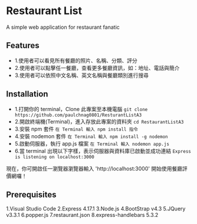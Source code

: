 # Restaurant List

A simple web application for restaurant fanatic

## Features

- 1.使用者可以看見所有餐廳的照片、名稱、分類、評分
- 2.使用者可以點擊任一餐廳，查看更多餐廳資訊，如：地址、電話與簡介
- 3.使用者可以依照中文名稱、英文名稱與餐廳類別進行搜尋

## Installation

- 1.打開你的 terminal，Clone 此專案至本機電腦
  `git clone https://github.com/paulchnag0801/ResturantListA3 `
- 2.開啟終端機(Terminal)，進入存放此專案的資料夾
  `cd RestaurantListA3`
- 3.安裝 npm 套件
  `在 Terminal 輸入 npm install 指令`
- 4.安裝 nodemon 套件
  `在 Terminal 輸入 npm install -g nodemon`
- 5.啟動伺服器，執行 app.js 檔案
  `在 Terminal 輸入 nodemon app.js`
- 6.當 terminal 出現以下字樣，表示伺服器與資料庫已啟動並成功連結
  `Express is listening on localhost:3000`

現在，你可開啟任一瀏覽器瀏覽器輸入 'http://localhost:3000' 開始使用餐廳評價網囉！

## Prerequisites

1.Visual Studio Code
2.Express 4.17.1
3.Node.js
4.BootStrap v4.3
5.JQuery v3.3.1
6.popper.js
7.restaurant.json
8.express-handlebars 5.3.2
